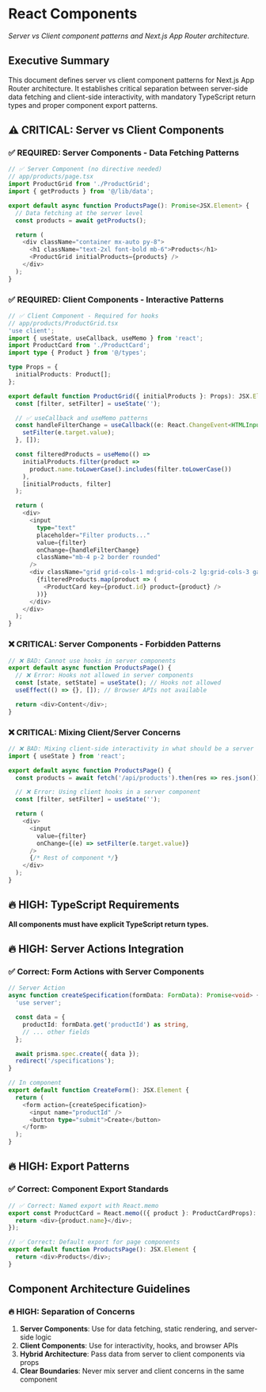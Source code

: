 # React Components

_Server vs Client component patterns and Next.js App Router architecture._

<!-- AI_QUICK_REF
Overview: Server vs Client component patterns, Next.js App Router architecture
Key Rules: Server components for data fetching, Client components for interactivity, TypeScript return types
Avoid: Mixing server/client concerns, Missing return types, Hooks in server components
-->

<!-- RELATED_DOCS
Core Patterns: react-patterns.md (Core React patterns and memo usage), react-hooks.md (Hook patterns and state management)
Quality Rules: code-eslint.md (TypeScript return types and ESLint rules)
Form Integration: form-validation.md (React Hook Form patterns and database integration)
UI Architecture: design-patterns-ui-ux.md (Component styling), react-patterns-ui-ux.md (Component architecture)
Technical Foundation: technical-stack.md (Next.js 15, React 18 config), api-core.md (API integration), api-patterns-auth.md (Authentication)
-->

## Executive Summary

This document defines server vs client component patterns for Next.js App Router architecture. It establishes critical separation between server-side data fetching and client-side interactivity, with mandatory TypeScript return types and proper component export patterns.

## ⚠️ **CRITICAL**: Server vs Client Components

### ✅ REQUIRED: Server Components - Data Fetching Patterns

```typescript
// ✅ Server Component (no directive needed)
// app/products/page.tsx
import ProductGrid from './ProductGrid';
import { getProducts } from '@/lib/data';

export default async function ProductsPage(): Promise<JSX.Element> {
  // Data fetching at the server level
  const products = await getProducts();

  return (
    <div className="container mx-auto py-8">
      <h1 className="text-2xl font-bold mb-6">Products</h1>
      <ProductGrid initialProducts={products} />
    </div>
  );
}
```

### ✅ REQUIRED: Client Components - Interactive Patterns

```typescript
// ✅ Client Component - Required for hooks
// app/products/ProductGrid.tsx
'use client';
import { useState, useCallback, useMemo } from 'react';
import ProductCard from './ProductCard';
import type { Product } from '@/types';

type Props = {
  initialProducts: Product[];
};

export default function ProductGrid({ initialProducts }: Props): JSX.Element {
  const [filter, setFilter] = useState('');

  // ✅ useCallback and useMemo patterns
  const handleFilterChange = useCallback((e: React.ChangeEvent<HTMLInputElement>) => {
    setFilter(e.target.value);
  }, []);

  const filteredProducts = useMemo(() =>
    initialProducts.filter(product =>
      product.name.toLowerCase().includes(filter.toLowerCase())
    ),
    [initialProducts, filter]
  );

  return (
    <div>
      <input
        type="text"
        placeholder="Filter products..."
        value={filter}
        onChange={handleFilterChange}
        className="mb-4 p-2 border rounded"
      />
      <div className="grid grid-cols-1 md:grid-cols-2 lg:grid-cols-3 gap-4">
        {filteredProducts.map(product => (
          <ProductCard key={product.id} product={product} />
        ))}
      </div>
    </div>
  );
}
```

### ❌ CRITICAL: Server Components - Forbidden Patterns

```typescript
// ❌ BAD: Cannot use hooks in server components
export default async function ProductsPage() {
  // ❌ Error: Hooks not allowed in server components
  const [state, setState] = useState(); // Hooks not allowed
  useEffect(() => {}, []); // Browser APIs not available

  return <div>Content</div>;
}
```

### ❌ CRITICAL: Mixing Client/Server Concerns

```typescript
// ❌ BAD: Mixing client-side interactivity in what should be a server component
import { useState } from 'react';

export default async function ProductsPage() {
  const products = await fetch('/api/products').then(res => res.json());

  // ❌ Error: Using client hooks in a server component
  const [filter, setFilter] = useState('');

  return (
    <div>
      <input
        value={filter}
        onChange={(e) => setFilter(e.target.value)}
      />
      {/* Rest of component */}
    </div>
  );
}
```

## 🔥 **HIGH**: TypeScript Requirements

**All components must have explicit TypeScript return types.**

## 🔥 **HIGH**: Server Actions Integration

### ✅ Correct: Form Actions with Server Components

```typescript
// Server Action
async function createSpecification(formData: FormData): Promise<void> {
  'use server';

  const data = {
    productId: formData.get('productId') as string,
    // ... other fields
  };

  await prisma.spec.create({ data });
  redirect('/specifications');
}

// In component
export default function CreateForm(): JSX.Element {
  return (
    <form action={createSpecification}>
      <input name="productId" />
      <button type="submit">Create</button>
    </form>
  );
}
```

## 🔥 **HIGH**: Export Patterns

### ✅ Correct: Component Export Standards

```typescript
// ✅ Correct: Named export with React.memo
export const ProductCard = React.memo(({ product }: ProductCardProps): JSX.Element => {
  return <div>{product.name}</div>;
});

// ✅ Correct: Default export for page components
export default function ProductsPage(): JSX.Element {
  return <div>Products</div>;
}
```

## Component Architecture Guidelines

### 🔥 **HIGH**: Separation of Concerns

1. **Server Components**: Use for data fetching, static rendering, and server-side logic
2. **Client Components**: Use for interactivity, hooks, and browser APIs
3. **Hybrid Architecture**: Pass data from server to client components via props
4. **Clear Boundaries**: Never mix server and client concerns in the same component
